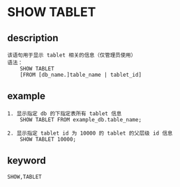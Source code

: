 # SHOW TABLET
## description
    该语句用于显示 tablet 相关的信息（仅管理员使用）
    语法：
        SHOW TABLET
        [FROM [db_name.]table_name | tablet_id]

## example
    1. 显示指定 db 的下指定表所有 tablet 信息
        SHOW TABLET FROM example_db.table_name;
        
    2. 显示指定 tablet id 为 10000 的 tablet 的父层级 id 信息
        SHOW TABLET 10000;

## keyword
    SHOW,TABLET

